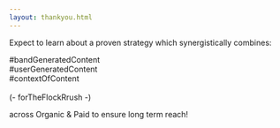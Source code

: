 ```yaml
---
layout: thankyou.html
---
```


<div class="ui vertical stripe segment vertical-segment-grey-color">
  <div class="ui center aligned text container">
  <div class="ui center aligned header">
          Expect to learn about a proven strategy which synergistically combines:
  </div>
  <p>#bandGeneratedContent
      <br>#userGeneratedContent
      <br>#contextOfContent
      <br>
      <br>(- forTheFlockRrush -)
  </p>
  <div class="ui center aligned header">
       across Organic &amp; Paid to ensure long term reach!
  </div>
</div>
</div>
